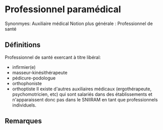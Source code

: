 # Professionnel paramédical 
<!-- SPDX-License-Identifier: MPL-2.0 -->

Synonmyes: Auxiliaire médical
Notion plus générale : Professionnel de santé

## Définitions

Professionnel de santé exercant à titre libéral:
-  infirmier(e)
-  masseur-kinésithérapeute
-  pédicure-podologue
-  orthophoniste
-  orthoptiste
Il existe d'autres auxiliaires médicaux (ergothérapeute, psychomotricien, etc) qui sont salariés dans des établissements et n'apparaissent donc pas dans le SNIIRAM en tant que professionnels individuels.

## Remarques

